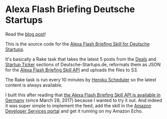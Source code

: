 # Alexa Flash Briefing Deutsche Startups

Read the [blog post](https://www.krautcomputing.com/blog/2017/04/23/simple-and-powerful-the-alexa-flash-briefing-skill-api/)!

This is the source code for the [Alexa Flash Briefing Skill for Deutsche Startups](https://www.amazon.de/Kraut-Computing-Deutsche-Startups/dp/B06Y5RZV24/).

It's basically a Rake task that takes the latest 5 posts from the [Deals](https://www.deutsche-startups.de/ressort/deals/) and [Startup Ticker](https://www.deutsche-startups.de/tag/startupticker/) sections of Deutsche-Startups.de, reformats them as JSON for the [Alexa Flash Briefing Skill API](https://developer.amazon.com/public/solutions/alexa/alexa-skills-kit/docs/understanding-the-flash-briefing-skill-api) and uploads the files to S3.

The Rake task is run every 10 minutes by [Heroku Scheduler](https://devcenter.heroku.com/articles/scheduler) so the latest content is always available.

I built this after reading that [the Alexa Flash Briefing Skill API is available in Germany](https://developer.amazon.com/blogs/post/39ea02b7-1f73-4ead-80ab-a313d9886b82/alexa-flash-briefing-skill-api-now-available-in-the-uk-and-germany) (since March 28, 2017) because I wanted to try it out. And indeed it was super simple to implement the feed, add the skill in the [Amazon Developer Services portal](https://developer.amazon.com/) and get it running on my Amazon Echo.
